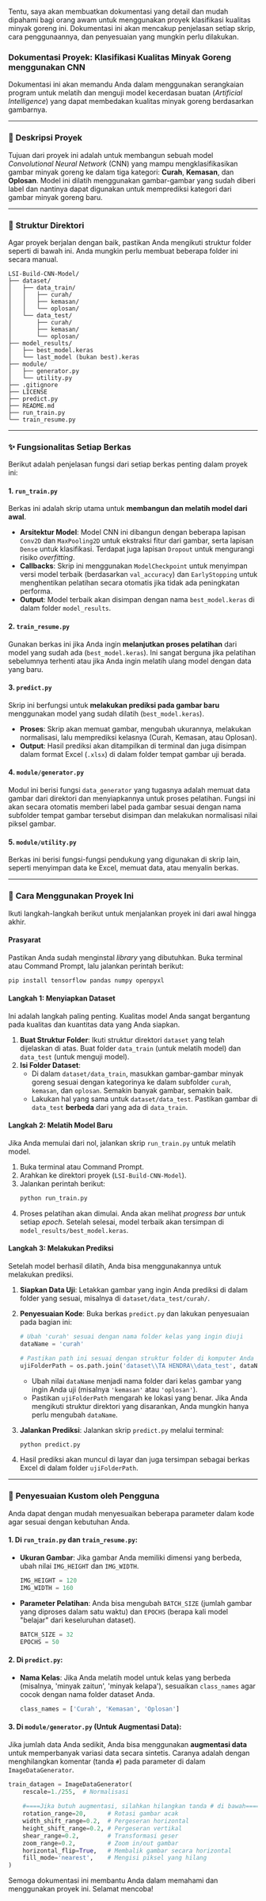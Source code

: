 Tentu, saya akan membuatkan dokumentasi yang detail dan mudah dipahami bagi orang awam untuk menggunakan proyek klasifikasi kualitas minyak goreng ini. Dokumentasi ini akan mencakup penjelasan setiap skrip, cara penggunaannya, dan penyesuaian yang mungkin perlu dilakukan.

### Dokumentasi Proyek: Klasifikasi Kualitas Minyak Goreng menggunakan CNN

Dokumentasi ini akan memandu Anda dalam menggunakan serangkaian program untuk melatih dan menguji model kecerdasan buatan (*Artificial Intelligence*) yang dapat membedakan kualitas minyak goreng berdasarkan gambarnya.

-----

### 📝 **Deskripsi Proyek**

Tujuan dari proyek ini adalah untuk membangun sebuah model *Convolutional Neural Network* (CNN) yang mampu mengklasifikasikan gambar minyak goreng ke dalam tiga kategori: **Curah**, **Kemasan**, dan **Oplosan**. Model ini dilatih menggunakan gambar-gambar yang sudah diberi label dan nantinya dapat digunakan untuk memprediksi kategori dari gambar minyak goreng baru.

-----

### 📂 **Struktur Direktori**

Agar proyek berjalan dengan baik, pastikan Anda mengikuti struktur folder seperti di bawah ini. Anda mungkin perlu membuat beberapa folder ini secara manual.

```
LSI-Build-CNN-Model/
├── dataset/
│   ├── data_train/
│   │   ├── curah/
│   │   ├── kemasan/
│   │   └── oplosan/
│   └── data_test/
│       ├── curah/
│       ├── kemasan/
│       └── oplosan/
├── model_results/
│   ├── best_model.keras
│   └── last_model (bukan best).keras
├── module/
│   ├── generator.py
│   └── utility.py
├── .gitignore
├── LICENSE
├── predict.py
├── README.md
├── run_train.py
└── train_resume.py
```

-----

### ✨ **Fungsionalitas Setiap Berkas**

Berikut adalah penjelasan fungsi dari setiap berkas penting dalam proyek ini:

#### 1\. `run_train.py`

Berkas ini adalah skrip utama untuk **membangun dan melatih model dari awal**.

  * **Arsitektur Model**: Model CNN ini dibangun dengan beberapa lapisan `Conv2D` dan `MaxPooling2D` untuk ekstraksi fitur dari gambar, serta lapisan `Dense` untuk klasifikasi. Terdapat juga lapisan `Dropout` untuk mengurangi risiko *overfitting*.
  * **Callbacks**: Skrip ini menggunakan `ModelCheckpoint` untuk menyimpan versi model terbaik (berdasarkan `val_accuracy`) dan `EarlyStopping` untuk menghentikan pelatihan secara otomatis jika tidak ada peningkatan performa.
  * **Output**: Model terbaik akan disimpan dengan nama `best_model.keras` di dalam folder `model_results`.

#### 2\. `train_resume.py`

Gunakan berkas ini jika Anda ingin **melanjutkan proses pelatihan** dari model yang sudah ada (`best_model.keras`). Ini sangat berguna jika pelatihan sebelumnya terhenti atau jika Anda ingin melatih ulang model dengan data yang baru.

#### 3\. `predict.py`

Skrip ini berfungsi untuk **melakukan prediksi pada gambar baru** menggunakan model yang sudah dilatih (`best_model.keras`).

  * **Proses**: Skrip akan memuat gambar, mengubah ukurannya, melakukan normalisasi, lalu memprediksi kelasnya (Curah, Kemasan, atau Oplosan).
  * **Output**: Hasil prediksi akan ditampilkan di terminal dan juga disimpan dalam format Excel (`.xlsx`) di dalam folder tempat gambar uji berada.

#### 4\. `module/generator.py`

Modul ini berisi fungsi `data_generator` yang tugasnya adalah memuat data gambar dari direktori dan menyiapkannya untuk proses pelatihan. Fungsi ini akan secara otomatis memberi label pada gambar sesuai dengan nama subfolder tempat gambar tersebut disimpan dan melakukan normalisasi nilai piksel gambar.

#### 5\. `module/utility.py`

Berkas ini berisi fungsi-fungsi pendukung yang digunakan di skrip lain, seperti menyimpan data ke Excel, memuat data, atau menyalin berkas.

-----

### 🚀 **Cara Menggunakan Proyek Ini**

Ikuti langkah-langkah berikut untuk menjalankan proyek ini dari awal hingga akhir.

#### **Prasyarat**

Pastikan Anda sudah menginstal *library* yang dibutuhkan. Buka terminal atau Command Prompt, lalu jalankan perintah berikut:

```bash
pip install tensorflow pandas numpy openpyxl
```

#### **Langkah 1: Menyiapkan Dataset**

Ini adalah langkah paling penting. Kualitas model Anda sangat bergantung pada kualitas dan kuantitas data yang Anda siapkan.

1.  **Buat Struktur Folder**: Ikuti struktur direktori `dataset` yang telah dijelaskan di atas. Buat folder `data_train` (untuk melatih model) dan `data_test` (untuk menguji model).
2.  **Isi Folder Dataset**:
      * Di dalam `dataset/data_train`, masukkan gambar-gambar minyak goreng sesuai dengan kategorinya ke dalam subfolder `curah`, `kemasan`, dan `oplosan`. Semakin banyak gambar, semakin baik.
      * Lakukan hal yang sama untuk `dataset/data_test`. Pastikan gambar di `data_test` **berbeda** dari yang ada di `data_train`.

#### **Langkah 2: Melatih Model Baru**

Jika Anda memulai dari nol, jalankan skrip `run_train.py` untuk melatih model.

1.  Buka terminal atau Command Prompt.
2.  Arahkan ke direktori proyek (`LSI-Build-CNN-Model`).
3.  Jalankan perintah berikut:
    ```bash
    python run_train.py
    ```
4.  Proses pelatihan akan dimulai. Anda akan melihat *progress bar* untuk setiap *epoch*. Setelah selesai, model terbaik akan tersimpan di `model_results/best_model.keras`.

#### **Langkah 3: Melakukan Prediksi**

Setelah model berhasil dilatih, Anda bisa menggunakannya untuk melakukan prediksi.

1.  **Siapkan Data Uji**: Letakkan gambar yang ingin Anda prediksi di dalam folder yang sesuai, misalnya di `dataset/data_test/curah/`.

2.  **Penyesuaian Kode**: Buka berkas `predict.py` dan lakukan penyesuaian pada bagian ini:

    ```python
    # Ubah 'curah' sesuai dengan nama folder kelas yang ingin diuji
    dataName = 'curah' 

    # Pastikan path ini sesuai dengan struktur folder di komputer Anda
    ujiFolderPath = os.path.join('dataset\\TA HENDRA\\data_test', dataName) 
    ```

      * Ubah nilai `dataName` menjadi nama folder dari kelas gambar yang ingin Anda uji (misalnya `'kemasan'` atau `'oplosan'`).
      * Pastikan `ujiFolderPath` mengarah ke lokasi yang benar. Jika Anda mengikuti struktur direktori yang disarankan, Anda mungkin hanya perlu mengubah `dataName`.

3.  **Jalankan Prediksi**: Jalankan skrip `predict.py` melalui terminal:

    ```bash
    python predict.py
    ```

4.  Hasil prediksi akan muncul di layar dan juga tersimpan sebagai berkas Excel di dalam folder `ujiFolderPath`.

-----

### 🔧 **Penyesuaian Kustom oleh Pengguna**

Anda dapat dengan mudah menyesuaikan beberapa parameter dalam kode agar sesuai dengan kebutuhan Anda.

#### 1\. Di `run_train.py` dan `train_resume.py`:

  * **Ukuran Gambar**: Jika gambar Anda memiliki dimensi yang berbeda, ubah nilai `IMG_HEIGHT` dan `IMG_WIDTH`.
    ```python
    IMG_HEIGHT = 120
    IMG_WIDTH = 160
    ```
  * **Parameter Pelatihan**: Anda bisa mengubah `BATCH_SIZE` (jumlah gambar yang diproses dalam satu waktu) dan `EPOCHS` (berapa kali model "belajar" dari keseluruhan dataset).
    ```python
    BATCH_SIZE = 32
    EPOCHS = 50 
    ```

#### 2\. Di `predict.py`:

  * **Nama Kelas**: Jika Anda melatih model untuk kelas yang berbeda (misalnya, 'minyak zaitun', 'minyak kelapa'), sesuaikan `class_names` agar cocok dengan nama folder dataset Anda.
    ```python
    class_names = ['Curah', 'Kemasan', 'Oplosan']
    ```

#### 3\. Di `module/generator.py` (Untuk Augmentasi Data):

Jika jumlah data Anda sedikit, Anda bisa menggunakan **augmentasi data** untuk memperbanyak variasi data secara sintetis. Caranya adalah dengan menghilangkan komentar (tanda `#`) pada parameter di dalam `ImageDataGenerator`.

```python
train_datagen = ImageDataGenerator(
    rescale=1./255,  # Normalisasi
    
    #====Jika butuh augmentasi, silahkan hilangkan tanda # di bawah====#
    rotation_range=20,      # Rotasi gambar acak
    width_shift_range=0.2,  # Pergeseran horizontal
    height_shift_range=0.2, # Pergeseran vertikal
    shear_range=0.2,        # Transformasi geser
    zoom_range=0.2,         # Zoom in/out gambar
    horizontal_flip=True,   # Membalik gambar secara horizontal
    fill_mode='nearest',    # Mengisi piksel yang hilang
)
```

Semoga dokumentasi ini membantu Anda dalam memahami dan menggunakan proyek ini. Selamat mencoba\!